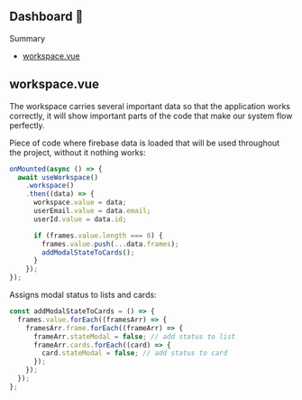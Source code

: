 ## Dashboard 🚀

Summary
 - [workspace.vue](#workspacevue)

## workspace.vue

The workspace carries several important data so that the application works correctly, it will show important parts of the code that make our system flow perfectly.

Piece of code where firebase data is loaded that will be used throughout the project, without it nothing works:
```js
onMounted(async () => {
  await useWorkspace()
    .workspace()
    .then((data) => {
      workspace.value = data;
      userEmail.value = data.email;
      userId.value = data.id;

      if (frames.value.length === 0) {
        frames.value.push(...data.frames);
        addModalStateToCards();
      }
    });
});
```

Assigns modal status to lists and cards:
```js
const addModalStateToCards = () => {
  frames.value.forEach((framesArr) => {
    framesArr.frame.forEach((frameArr) => {
      frameArr.stateModal = false; // add status to list
      frameArr.cards.forEach((card) => {
        card.stateModal = false; // add status to card
      });
    });
  });
};
```
